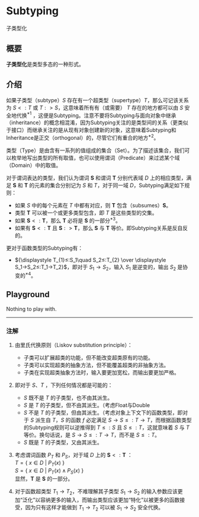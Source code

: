# Subtyping

子类型化

## 概要

**子类型化**是类型多态的一种形式。

## 介绍

如果子类型（subtype）$S$ 存在有一个超类型（supertype）$T$，那么可记该关系为 $S<:T$ 或 $T:>S$，这意味着所有有（或需要） $T$ 存在的地方都可以由 $S$ 安全地代换$^{*1}$ ，这便是Subtyping。注意不要将Subtyping与面向对象中继承（inheritance）的概念相混淆，因为Subtyping关注的是类型间的关系（更类似于接口）而继承关注的是从现有对象创建新的对象，这意味着Subtyping和Inheritance是正交（orthogonal）的，尽管它们有重合的地方$^{*2}$。

类型（Type）是由含有一系列的值组成的集合（Set）。为了描述该集合，我们可以枚举地写出类型的所有取值，也可以使用谓词（Predicate）来过滤某个域（Domain）中的取值。

对于谓词表达的类型，我们认为谓词 $\textbf{S}$ 和谓词 $\textbf{T}$ 分别代表域 $D$ 上的相应类型，满足  $\textbf{S}$ 和 $\textbf{T}$ 的元素的集合分别记为 $S$ 和 $T$，对于同一域 $D$，Subtyping满足如下规则：

* 如果 $S$ 中的每个元素在 $T$ 中都有对应，则 $\textbf{T}$ 包含（subsumes）$\textbf{S}$。
* 类型 $\textbf{T}$ 可以被一个或更多类型包含，即 $T$ 是这些类型的交集。
* 如果 $\textbf{S}<:\textbf{T}$，那么 $\textbf{T}$ 必将是 $\textbf{S}$ 的一部分$^{*3}$。
* 如果有 $\textbf{S}<:\textbf{T}$ 且 $\textbf{S}:>\textbf{T}$，那么 $\textbf{S}$ 与 $\textbf{T}$ 等价。即Subtyping关系是反自反的。

更对于函数类型的Subtyping有：

* ${\displaystyle T_{1}≤:S_1\quad S_2≤:T_{2} \over \displaystyle S_1→S_2≤:T_1→T_2}$，即对于 $S_1→S_2$，输入 $S_1$ 是逆变的，输出 $S_2$ 是协变的$^{*4}$。

## Playground

Nothing to play with.

---

### 注解

1. 由里氏代换原则（Liskov substitution principle）：
   * 子类可以扩展超类的功能，但不能改变超类原有的功能。
   * 子类可以实现超类的抽象方法，但不能覆盖超类的非抽象方法。
   * 子类在实现超类抽象方法时，输入要更加宽松，而输出要更加严格。

2. 即对于 $S$、$T$ ，下列任何情况都是可能的：  
   * $S$ 既不是 $T$ 的子类型，也不由其派生。
   * $S$ 是 $T$ 的子类型，但不由其派生。（考虑Float与Double
   * $S$ 不是 $T$ 的子类型，但由其派生。（考虑对象上下文下的函数类型，即对于 $S$ 派生自 $T$，$S$ 的函数 $f$ 必定满足 $S→S≤:T→T$，而根据函数类型的Subtyping规则可以逆推得到 $T ≤: S$ 且 $S ≤: T$，这就意味着 $S$ 与 $T$ 等价。换句话说，是 $S→S≤:T→T$，而不是 $S≤:T$。
   * $S$ 既是 $T$ 的子类型，又由其派生。

3. 考虑谓词函数 $P_T$ 和 $P_S$，对于域 $D$ 上的 $\textbf{S}<:\textbf{T}$ ：  
   $T=\{\ x∈D\ |\ P_T(x)\ \}$  
   $S=\{\ x∈D\ |\ P_T(x)∧P_S(x)\ \}$  
   显然，$\textbf{T}$ 是 $\textbf{S}$ 的一部分。

4. 对于函数超类型 ${T_1→T_2}$，不难理解其子类型 ${S_1→S_2}$ 的输入参数应该更加“泛化”以容纳更多的输入，而输出类型应该更加“特化”以被更多的函数接受，因为只有这样才能做到 ${T_1→T_2}$ 可以被 ${S_1→S_2}$ 安全代换。
